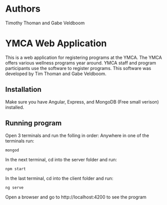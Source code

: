 # Authors

Timothy Thoman and Gabe Veldboom

# YMCA Web Application

This is a web application for registering programs at the YMCA. The YMCA offers various wellness programs year around. YMCA staff and program participants use the software to register programs. This software was developed by Tim Thoman and Gabe Veldboom.

## Installation

Make sure you have Angular, Express, and MongoDB (Free small verison) installed.

## Running program

Open 3 terminals and run the folling in order:
Anywhere in one of the terminals run:
```
mongod
```

In the next terminal, cd into the server folder and run:
```
npm start
```

In the last terminal, cd into the client folder and run:
```
ng serve
```

Open a browser and go to http://localhost:4200 to see the program
